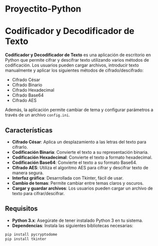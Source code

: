 # Proyectito-Python
# Codificador y Decodificador de Texto

**Codificador y Decodificador de Texto** es una aplicación de escritorio en Python que permite cifrar y descifrar texto utilizando varios métodos de codificación. Los usuarios pueden cargar archivos, introducir texto manualmente y aplicar los siguientes métodos de cifrado/descifrado:

- Cifrado César
- Cifrado Binario
- Cifrado Hexadecimal
- Cifrado Base64
- Cifrado AES

Además, la aplicación permite cambiar de tema y configurar parámetros a través de un archivo `config.ini`.

## Características

- **Cifrado César**: Aplica un desplazamiento a las letras del texto para cifrarlo.
- **Codificación Binaria**: Convierte el texto a su representación binaria.
- **Codificación Hexadecimal**: Convierte el texto a formato hexadecimal.
- **Codificación Base64**: Convierte el texto a su formato Base64.
- **Cifrado AES**: Utiliza el algoritmo AES para cifrar y descifrar texto de manera segura.
- **Interfaz gráfica**: Desarrollada con Tkinter, fácil de usar.
- **Cambio de temas**: Permite cambiar entre temas claros y oscuros.
- **Cargar y guardar archivos**: Los usuarios pueden cargar un archivo de texto para cifrar/descifrar.

## Requisitos

- **Python 3.x**: Asegúrate de tener instalado Python 3 en tu sistema.
- **Dependencias**: Instala las siguientes bibliotecas necesarias:

```bash
pip install pycryptodome
pip install tkinter
